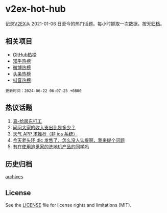 # v2ex-hot-hub

 记录[V2EX](https://www.v2ex.com/)从 2021-01-06 日至今的热门话题。每小时抓取一次数据，按天[归档](archives)。
 
 ## 相关项目

- [GitHub热榜](https://github.com/snaildev/github-hot-hub)
- [知乎热榜](https://github.com/snaildev/zhihu-hot-hub)
- [微博热榜](https://github.com/snaildev/weibo-hot-hub)
- [头条热榜](https://github.com/snaildev/toutiao-hot-hub)
- [抖音热榜](https://github.com/snaildev/douyin-hot-hub)


 `更新时间：2024-06-22 06:07:25 +0800`

## 热议话题

1. [真-给房东打工](https://www.v2ex.com/t/1051359)
1. [问问大家的收入支出比是多少？](https://www.v2ex.com/t/1051421)
1. [天气 APP 求推荐（非 ios 系统）](https://www.v2ex.com/t/1051399)
1. [今天老头环 dlc 发售了，怎么没人认提啊，我来提个问题](https://www.v2ex.com/t/1051409)
1. [有在使用追觅家的洗地机产品的同学吗](https://www.v2ex.com/t/1051351)

## 历史归档

[archives](archives)

## License

See the [LICENSE](LICENSE) file for license rights and limitations (MIT).
